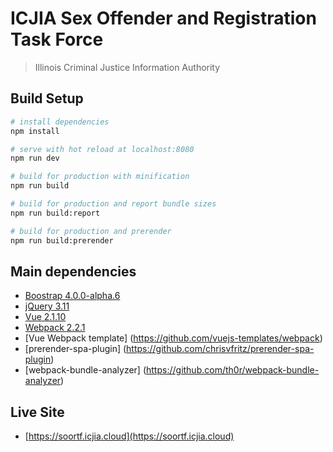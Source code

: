 # ICJIA Sex Offender and Registration Task Force

> Illinois Criminal Justice Information Authority

## Build Setup

``` bash
# install dependencies
npm install

# serve with hot reload at localhost:8080
npm run dev

# build for production with minification
npm run build

# build for production and report bundle sizes
npm run build:report

# build for production and prerender
npm run build:prerender

```

## Main dependencies
- [Boostrap 4.0.0-alpha.6](https://v4-alpha.getbootstrap.com/getting-started/introduction/)
- [jQuery 3.11](https://jquery.com/)
- [Vue 2.1.10](https://vuejs.org/)
- [Webpack 2.2.1](https://webpack.js.org/)
- [Vue Webpack template] (https://github.com/vuejs-templates/webpack)
- [prerender-spa-plugin] (https://github.com/chrisvfritz/prerender-spa-plugin)
- [webpack-bundle-analyzer] (https://github.com/th0r/webpack-bundle-analyzer)

## Live Site
- [https://soortf.icjia.cloud](https://soortf.icjia.cloud)
